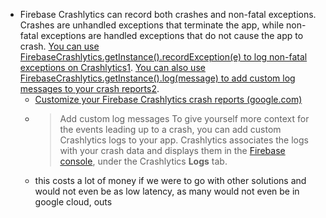 - Firebase Crashlytics can record both crashes and non-fatal exceptions. Crashes are unhandled exceptions that terminate the app, while non-fatal exceptions are handled exceptions that do not cause the app to crash. [You can use FirebaseCrashlytics.getInstance().recordException(e) to log non-fatal exceptions on Crashlytics](https://stackoverflow.com/questions/43092383/log-non-fatal-errors-on-crashlytics)[1](https://stackoverflow.com/questions/43092383/log-non-fatal-errors-on-crashlytics). [You can also use FirebaseCrashlytics.getInstance().log(message) to add custom log messages to your crash reports](https://firebase.google.com/docs/crashlytics/customize-crash-reports)[2](https://firebase.google.com/docs/crashlytics/customize-crash-reports).
	- [Customize your Firebase Crashlytics crash reports (google.com)](https://firebase.google.com/docs/crashlytics/customize-crash-reports?platform=flutter)
	- > Add custom log messages
	  To give yourself more context for the events leading up to a crash, you can add custom Crashlytics logs to your app. Crashlytics associates the logs with your crash data and displays them in the [Firebase console](https://console.firebase.google.com/project/_/crashlytics), under the Crashlytics **Logs** tab.
	- this costs a lot of money if we were to go with other solutions and would not even be as low latency, as many would not even be in google cloud, outs